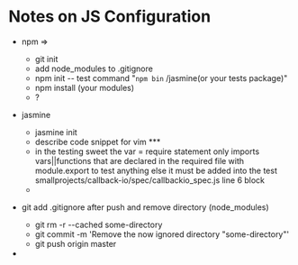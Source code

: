 # Notes on JS Configuration  

  * npm =>
      * git init  
      * add node_modules to .gitignore  
      * npm init -- test command "`npm bin` /jasmine(or your tests package)" 
      * npm install (your modules)
      * ?  
  * jasmine  
      * jasmine init  
      * describe code snippet for vim ***  
      * in the testing sweet the var = require statement only imports vars||functions that are declared in the required file with module.export  to test anything else it must be added into the test  smallprojects/callback-io/spec/callbackio_spec.js line 6 block  
      * 
  * git add .gitignore after push and remove directory (node_modules)  
      * git rm -r --cached some-directory  
      * git commit -m 'Remove the now ignored directory "some-directory"'  
      * git push origin master  

  * 

